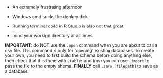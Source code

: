 - An extremely frustrating afternoon

- Windows cmd sucks the donkey dick

- Running terminal code in R Studio is also not that great 

- mind your workign directory at all times 

**IMPORTANT**: do NOT use the `.open` command when you are about to call a csv file. This command is only for 'opening' existing databases. To create your own, you need to first build the schema before doing anything else, then check that it is there with `.tables` and _then_ you can use `.import` to pass the file to the empty shema. **FINALLY** call `.save [filepath]` to save as a database. 
